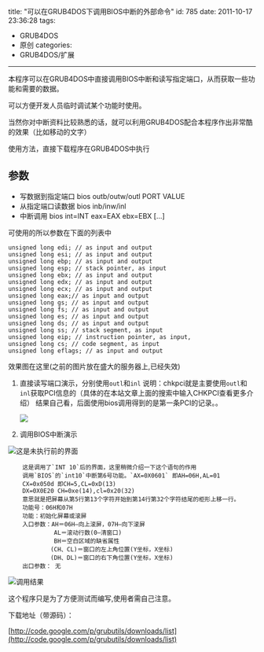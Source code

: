 title: "可以在GRUB4DOS下调用BIOS中断的外部命令"
id: 785
date: 2011-10-17 23:36:28
tags: 
- GRUB4DOS
- 原创
categories: 
- GRUB4DOS/扩展
---


本程序可以在GRUB4DOS中直接调用BIOS中断和读写指定端口，从而获取一些功能和需要的数据。

可以方便开发人员临时调试某个功能时使用。

当然你对中断资料比较熟悉的话，就可以利用GRUB4DOS配合本程序作出非常酷的效果（比如移动的文字）

 

使用方法，直接下载程序在GRUB4DOS中执行

## 参数

* 写数据到指定端口
    bios outb/outw/outl PORT VALUE
* 从指定端口读数据
    bios inb/inw/inl 
* 中断调用
    bios int=INT eax=EAX ebx=EBX [...]
 

可使用的所以参数在下面的列表中

```
unsigned long edi; // as input and output
unsigned long esi; // as input and output
unsigned long ebp; // as input and output
unsigned long esp; // stack pointer, as input
unsigned long ebx; // as input and output
unsigned long edx; // as input and output
unsigned long ecx; // as input and output
unsigned long eax;// as input and output
unsigned long gs; // as input and output
unsigned long fs; // as input and output
unsigned long es; // as input and output
unsigned long ds; // as input and output
unsigned long ss; // stack segment, as input
unsigned long eip; // instruction pointer, as input, 
unsigned long cs; // code segment, as input
unsigned long eflags; // as input and output
```

效果图在这里(之前的图片放在盛大的服务器上,已经失效)

1. 直接读写端口演示，分别使用`outl`和`inl`
   说明：chkpci就是主要使用`outl`和`inl`获取PCI信息的（具体的在本站文章上面的搜索中输入CHKPCI查看更多介绍）
   结果自己看，后面使用bios调用得到的是第一条PCI的记录。。

   ![](http://d.chenall.net/upload/grub4dos_bios_int_01.png)

2. 调用BIOS中断演示

  ![这是未执行前的界面](http://d.chenall.net/upload/grub4dos_bios_int_02.png)

  ```
	  这是调用了`INT 10`后的界面，这里稍微介绍一下这个语句的作用
	  调用`BIOS`的`int10`中断第6号功能。`AX=0X0601` 即AH=06H,AL=01
	  CX=0x050d 即CH=5,CL=0xD(13)
	  DX=0X0E20 CH=0xe(14),cl=0x20(32)
	  意思就是把屏幕从第5行第13个字符开始到第14行第32个字符结尾的柜形上移一行。
	  功能号：06H和07H
	  功能：初始化屏幕或滚屏
	  入口参数：AH＝06H—向上滚屏，07H—向下滚屏
	           AL＝滚动行数(0—清窗口)
	           BH＝空白区域的缺省属性
	          (CH、CL)＝窗口的左上角位置(Y坐标，X坐标)
	          (DH、DL)＝窗口的右下角位置(Y坐标，X坐标)
	  出口参数： 无
  ```
  ![调用结果](http://d.chenall.net/upload/grub4dos_bios_int_03.png)


这个程序只是为了方便测试而编写,使用者需自己注意。

下载地址（带源码）：

[http://code.google.com/p/grubutils/downloads/list](http://code.google.com/p/grubutils/downloads/list)
